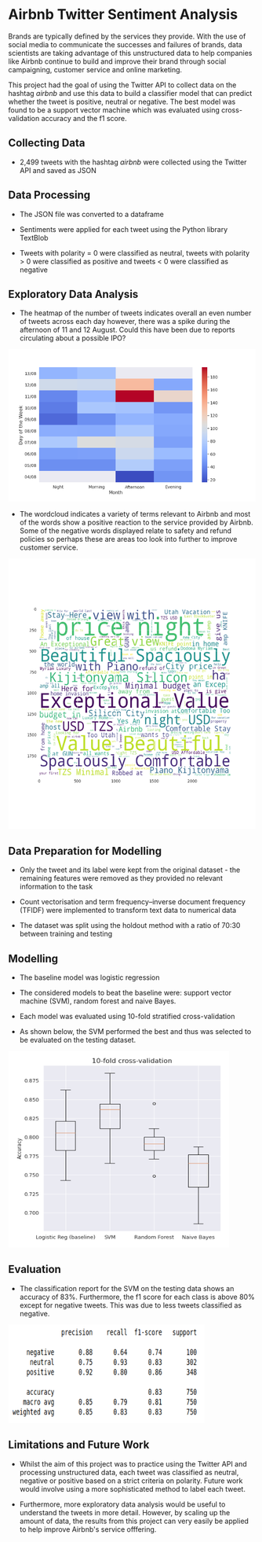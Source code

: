 # Airbnb Twitter Sentiment Analysis

 Brands are typically defined by the services they provide. With the use of social media to communicate the successes and failures of brands, data scientists are taking advantage of this unstructured data to help companies like Airbnb continue to build and improve their brand through social campaigning, customer service and online marketing. 
 
 This project had the goal of using the Twitter API to collect data on the hashtag *airbnb* and use this data to build a classifier model that can predict whether the tweet is positive, neutral or negative. The best model was found to be a support vector machine which was evaluated using cross-validation accuracy and the f1 score.
 
 ## Collecting Data

* 2,499 tweets with the hashtag *airbnb* were collected using the Twitter API and saved as JSON

## Data Processing

* The JSON file was converted to a dataframe

* Sentiments were applied for each tweet using the Python library TextBlob

* Tweets with polarity = 0 were classified as neutral, tweets with polarity > 0 were classified as positive and tweets < 0 were classified as negative

## Exploratory Data Analysis

* The heatmap of the number of tweets indicates overall an even number of tweets across each day however, there was a spike during the afternoon of 11 and 12 August. Could this have been due to reports circulating about a possible IPO?
<img src="https://github.com/aidenaslam/Airbnb-Twitter-Sentiment-Analysis/blob/master/03_Date_Time_Heatmap.png" width="580" height="310" />

* The wordcloud indicates a variety of terms relevant to Airbnb and most of the words show a positive reaction to the service provided by Airbnb. Some of the negative words displayed relate to safety and refund policies so perhaps these are areas too look into further to improve customer service. 
<img src="https://github.com/aidenaslam/Airbnb-Twitter-Sentiment-Analysis/blob/master/05_Wordcloud_.png" width="580" height="550" />

## Data Preparation for Modelling

* Only the tweet and its label were kept from the original dataset - the remaining features were removed as they provided no relevant information to the task 

* Count vectorisation and term frequency–inverse document frequency (TFIDF) were implemented to transform text data to numerical data

* The dataset was split using the holdout method with a ratio of 70:30 between training and testing

## Modelling

* The baseline model was logistic regression

* The considered models to beat the baseline were: support vector machine (SVM), random forest and naive Bayes.

* Each model was evaluated using 10-fold stratified cross-validation

* As shown below, the SVM performed the best and thus was selected to be evaluated on the testing dataset.
<img src="https://github.com/aidenaslam/Airbnb-Twitter-Sentiment-Analysis/blob/master/04_CV_Models.png" width="450" height="400" />


## Evaluation

* The classification report for the SVM on the testing data shows an accuracy of 83%. Furthermore, the f1 score for each class is above 80% except for negative tweets. This was due to less tweets classified as negative. 
<img src="https://github.com/aidenaslam/Airbnb-Twitter-Sentiment-Analysis/blob/master/07_classification_report.PNG" width="400" height="200" />


## Limitations and Future Work

* Whilst the aim of this project was to practice using the Twitter API and processing unstructured data, each tweet was classified as neutral, negative or positive based on a strict criteria on polarity. Future work would involve using a more sophisticated method to label each tweet. 

* Furthermore, more exploratory data analysis would be useful to understand the tweets in more detail. However, by scaling up the amount of data, the results from this project can very easily be applied to help improve Airbnb's service offfering. 
